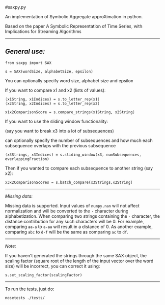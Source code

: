 #saxpy.py

An implementation of Symbolic Aggregate approXimation in python.

Based on the paper A Symbolic Representation of Time Series, with Implications for Streaming Algorithms

************
*General use:*
--------------
```
from saxpy import SAX

s = SAX(wordSize, alphabetSize, epsilon)
```
You can optionally specify word size, alphabet size and epsilon

If you want to compare x1 and x2 (lists of values):

```
(x1String, x1Indices) = s.to_letter_rep(x1)
(x2String, x2Indices) = s.to_letter_rep(x2)

x1x2ComparisonScore = s.compare_strings(x1String, x2String)
```

If you want to use the sliding window functionality:

(say you want to break x3 into a lot of subsequences)

can optionally specify the number of subsequences and how much each subsequence
overlaps with the previous subsequence
```
(x3Strings, x3Indices) = s.sliding_window(x3, numSubsequences, overlappingFraction)
```

Then if you wanted to compare each subsequence to another string (say x2):

```
x3x2ComparisonScores = s.batch_compare(x3Strings,x2String)
```

*****
*Missing data:*

Missing data is supported.  Input values of `numpy.nan` will not affect normalization and will be converted to the `-` character during alphabetization. When comparing two strings containing the `-` character, the distance contribution for any such characters will be 0. For example, comparing `aa-a` to `a-aa` will result in a distance of 0.  As another example, comparing `abc` to `d-f` will be the same as comparing `ac` to `df`.

*****
*Note:*

If you haven't generated the strings through the same SAX object, the scaling
factor (square root of the length of the input vector over the word size) will be
incorrect, you can correct it using:

```
s.set_scaling_factor(scalingFactor)
```

*****
To run the tests, just do:

```
nosetests ./tests/
```
